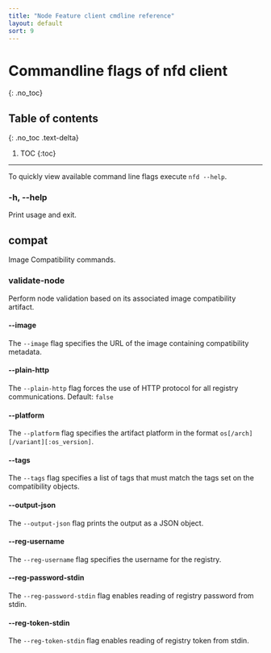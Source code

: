 ```yaml
---
title: "Node Feature client cmdline reference"
layout: default
sort: 9
---
```


# Commandline flags of nfd client
{: .no_toc}

## Table of contents
{: .no_toc .text-delta}

1. TOC
{:toc}

---

To quickly view available command line flags execute `nfd --help`.

### -h, --help

Print usage and exit.

## compat

Image Compatibility commands.

### validate-node

Perform node validation based on its associated image compatibility artifact.

#### --image

The `--image` flag specifies the URL of the image containing compatibility metadata.

#### --plain-http

The `--plain-http` flag forces the use of HTTP protocol for all registry communications.
Default: `false`

#### --platform

The `--platform` flag specifies the artifact platform in the format `os[/arch][/variant][:os_version]`.

#### --tags

The `--tags` flag specifies a list of tags that must match the tags
set on the compatibility objects.

#### --output-json

The `--output-json` flag prints the output as a JSON object.

#### --reg-username

The `--reg-username` flag specifies the username for the registry.

#### --reg-password-stdin

The `--reg-password-stdin` flag enables reading of registry password from stdin.

#### --reg-token-stdin

The `--reg-token-stdin` flag enables reading of registry token from stdin.
